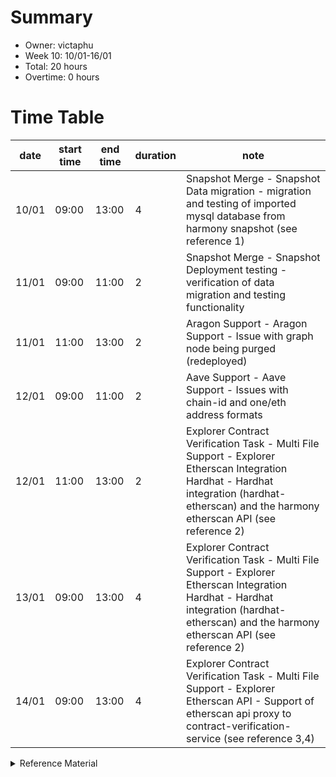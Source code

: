 # Summary
* Owner: victaphu
* Week 10: 10/01-16/01
* Total: 20 hours
* Overtime: 0 hours

# Time Table
| date  | start time  | end time | duration  |  note |
|---|---|---|---|---|
| 10/01 | 09:00 | 13:00 | 4 | Snapshot Merge - Snapshot Data migration - migration and testing of imported mysql database from harmony snapshot (see reference 1) |
| 11/01 | 09:00 | 11:00 | 2 | Snapshot Merge - Snapshot Deployment testing - verification of data migration and testing functionality |
| 11/01 | 11:00 | 13:00 | 2 | Aragon Support - Aragon Support - Issue with graph node being purged (redeployed) |
| 12/01 | 09:00 | 11:00 | 2 | Aave Support - Aave Support - Issues with chain-id and one/eth address formats |
| 12/01 | 11:00 | 13:00 | 2 | Explorer Contract Verification Task - Multi File Support - Explorer Etherscan Integration Hardhat - Hardhat integration (hardhat-etherscan) and the harmony etherscan API (see reference 2) |
| 13/01 | 09:00 | 13:00 | 4 | Explorer Contract Verification Task - Multi File Support - Explorer Etherscan Integration Hardhat - Hardhat integration (hardhat-etherscan) and the harmony etherscan API (see reference 2) |
| 14/01 | 09:00 | 13:00 | 4 | Explorer Contract Verification Task - Multi File Support - Explorer Etherscan API - Support of etherscan api proxy to contract-verification-service (see reference 3,4) |



<details>
  <summary>Reference Material </summary>
  
  1. [Snapshot Merge - Snapshot Data migration](https://github.com/victaphu/snapshot-migration)
  2. [Explorer Contract Verification Task - Multi File Support - Explorer Etherscan Integration Hardhat](https://github.com/victaphu/hardhat)
  3. [Explorer Contract Verification Task - Multi File Support - Explorer Etherscan API](https://github.com/victaphu/harmony-etherscan)
  4. [Explorer Contract Verification Task - Multi File Support - Explorer Etherscan API](https://harmony-etherscan-api.netlify.app/)
 
</details>
